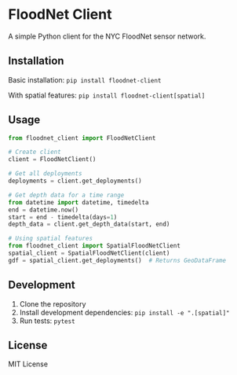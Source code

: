 # FloodNet Client

A simple Python client for the NYC FloodNet sensor network.

## Installation

Basic installation:
```pip install floodnet-client```

With spatial features:
```pip install floodnet-client[spatial]```

## Usage

```python
from floodnet_client import FloodNetClient

# Create client
client = FloodNetClient()

# Get all deployments
deployments = client.get_deployments()

# Get depth data for a time range
from datetime import datetime, timedelta
end = datetime.now()
start = end - timedelta(days=1)
depth_data = client.get_depth_data(start, end)

# Using spatial features
from floodnet_client import SpatialFloodNetClient
spatial_client = SpatialFloodNetClient(client)
gdf = spatial_client.get_deployments()  # Returns GeoDataFrame
```

## Development

1. Clone the repository
2. Install development dependencies: `pip install -e ".[spatial]"`
3. Run tests: `pytest`

## License

MIT License
